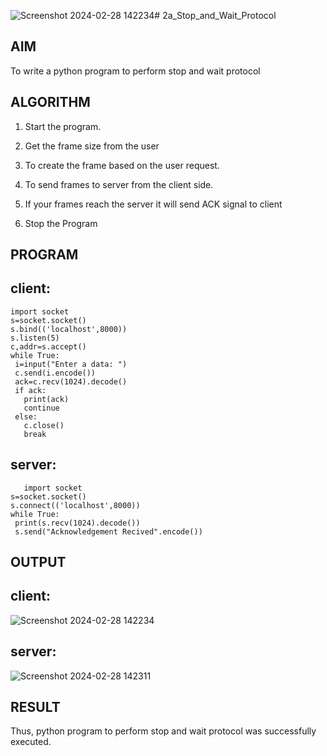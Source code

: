 ![Screenshot 2024-02-28 142234](https://github.com/Bhagath118/2a_Stop_and_Wait_Protocol/assets/147473779/772ce08e-9c35-404a-8f74-61d8969c6845)# 2a_Stop_and_Wait_Protocol
## AIM 
To write a python program to perform stop and wait protocol
## ALGORITHM
1. Start the program.
2. Get the frame size from the user

3. To create the frame based on the user request.
4. To send frames to server from the client side.
5. If your frames reach the server it will send ACK signal to client
6. Stop the Program
## PROGRAM
## client:
```
import socket
s=socket.socket()
s.bind(('localhost',8000))
s.listen(5)
c,addr=s.accept()
while True:
 i=input("Enter a data: ")
 c.send(i.encode())
 ack=c.recv(1024).decode()
 if ack:
   print(ack)
   continue
 else:
   c.close()
   break
```
## server:
```
   import socket
s=socket.socket()
s.connect(('localhost',8000))
while True:
 print(s.recv(1024).decode())
 s.send("Acknowledgement Recived".encode())
```

## OUTPUT
## client:
![Screenshot 2024-02-28 142234](https://github.com/Bhagath118/2a_Stop_and_Wait_Protocol/assets/147473779/574edc48-8425-4b30-a1cb-75b24d1d3ad9)


## server:

![Screenshot 2024-02-28 142311](https://github.com/Bhagath118/2a_Stop_and_Wait_Protocol/assets/147473779/76ba0102-7d22-4426-ae5f-1cf506472bdd)

## RESULT
Thus, python program to perform stop and wait protocol was successfully executed.
